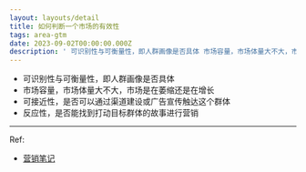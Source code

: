```yaml
---
layout: layouts/detail
title: 如何判断一个市场的有效性
tags: area-gtm
date: 2023-09-02T00:00:00.000Z
description: ' 可识别性与可衡量性，即人群画像是否具体 市场容量，市场体量大不大，市场是在萎缩还是在增长 可接近性，是否可以通过渠道建设或广告宣传触达这个群体 反应性，是否能找到打动目标群体的故事进行营销 Ref: &lt;a href=&quot;https://yd.qq.com/web/bookDetail... '
---
```

- 可识别性与可衡量性，即人群画像是否具体
- 市场容量，市场体量大不大，市场是在萎缩还是在增长
- 可接近性，是否可以通过渠道建设或广告宣传触达这个群体
- 反应性，是否能找到打动目标群体的故事进行营销

---

Ref:
- <a href="https://yd.qq.com/web/bookDetail/0fd322c0813ab705bg019599" target="_blank">营销笔记</a>

